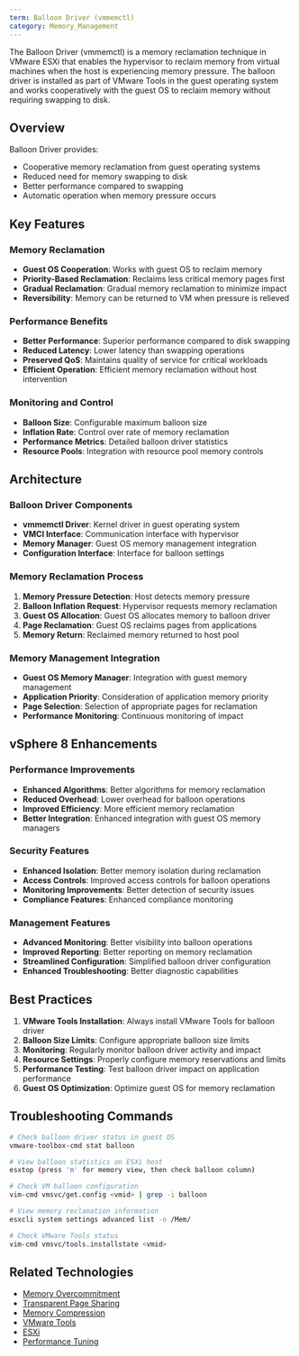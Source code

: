 ```yaml
---
term: Balloon Driver (vmmemctl)
category: Memory_Management
---
```


The Balloon Driver (vmmemctl) is a memory reclamation technique in VMware ESXi that enables the hypervisor to reclaim memory from virtual machines when the host is experiencing memory pressure. The balloon driver is installed as part of VMware Tools in the guest operating system and works cooperatively with the guest OS to reclaim memory without requiring swapping to disk.

## Overview

Balloon Driver provides:
- Cooperative memory reclamation from guest operating systems
- Reduced need for memory swapping to disk
- Better performance compared to swapping
- Automatic operation when memory pressure occurs

## Key Features

### Memory Reclamation
- **Guest OS Cooperation**: Works with guest OS to reclaim memory
- **Priority-Based Reclamation**: Reclaims less critical memory pages first
- **Gradual Reclamation**: Gradual memory reclamation to minimize impact
- **Reversibility**: Memory can be returned to VM when pressure is relieved

### Performance Benefits
- **Better Performance**: Superior performance compared to disk swapping
- **Reduced Latency**: Lower latency than swapping operations
- **Preserved QoS**: Maintains quality of service for critical workloads
- **Efficient Operation**: Efficient memory reclamation without host intervention

### Monitoring and Control
- **Balloon Size**: Configurable maximum balloon size
- **Inflation Rate**: Control over rate of memory reclamation
- **Performance Metrics**: Detailed balloon driver statistics
- **Resource Pools**: Integration with resource pool memory controls

## Architecture

### Balloon Driver Components
- **vmmemctl Driver**: Kernel driver in guest operating system
- **VMCI Interface**: Communication interface with hypervisor
- **Memory Manager**: Guest OS memory management integration
- **Configuration Interface**: Interface for balloon settings

### Memory Reclamation Process
1. **Memory Pressure Detection**: Host detects memory pressure
2. **Balloon Inflation Request**: Hypervisor requests memory reclamation
3. **Guest OS Allocation**: Guest OS allocates memory to balloon driver
4. **Page Reclamation**: Guest OS reclaims pages from applications
5. **Memory Return**: Reclaimed memory returned to host pool

### Memory Management Integration
- **Guest OS Memory Manager**: Integration with guest memory management
- **Application Priority**: Consideration of application memory priority
- **Page Selection**: Selection of appropriate pages for reclamation
- **Performance Monitoring**: Continuous monitoring of impact

## vSphere 8 Enhancements

### Performance Improvements
- **Enhanced Algorithms**: Better algorithms for memory reclamation
- **Reduced Overhead**: Lower overhead for balloon operations
- **Improved Efficiency**: More efficient memory reclamation
- **Better Integration**: Enhanced integration with guest OS memory managers

### Security Features
- **Enhanced Isolation**: Better memory isolation during reclamation
- **Access Controls**: Improved access controls for balloon operations
- **Monitoring Improvements**: Better detection of security issues
- **Compliance Features**: Enhanced compliance monitoring

### Management Features
- **Advanced Monitoring**: Better visibility into balloon operations
- **Improved Reporting**: Better reporting on memory reclamation
- **Streamlined Configuration**: Simplified balloon driver configuration
- **Enhanced Troubleshooting**: Better diagnostic capabilities

## Best Practices

1. **VMware Tools Installation**: Always install VMware Tools for balloon driver
2. **Balloon Size Limits**: Configure appropriate balloon size limits
3. **Monitoring**: Regularly monitor balloon driver activity and impact
4. **Resource Settings**: Properly configure memory reservations and limits
5. **Performance Testing**: Test balloon driver impact on application performance
6. **Guest OS Optimization**: Optimize guest OS for memory reclamation

## Troubleshooting Commands

```bash
# Check balloon driver status in guest OS
vmware-toolbox-cmd stat balloon

# View balloon statistics on ESXi host
esxtop (press 'm' for memory view, then check balloon column)

# Check VM balloon configuration
vim-cmd vmsvc/get.config <vmid> | grep -i balloon

# View memory reclamation information
esxcli system settings advanced list -o /Mem/

# Check VMware Tools status
vim-cmd vmsvc/tools.installstate <vmid>
```

## Related Technologies

- [Memory Overcommitment](/glossary/term/memory-overcommitment.md)
- [Transparent Page Sharing](/glossary/term/transparent-page-sharing.md)
- [Memory Compression](/glossary/term/memory-compression.md)
- [VMware Tools](/glossary/term/vmware-tools.md)
- [ESXi](/glossary/term/esxi.md)
- [Performance Tuning](/knowledge/article/performance-tuning-in-vsphere-8)